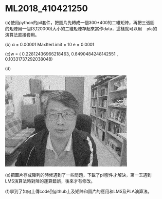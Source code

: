 # ML2018_410421250

(a)使用python的pil套件，把圖片先轉成一個300*400的二維矩陣，再把三張圖的矩陣用一個(3,120000)大小的二維矩陣存起來當作data，這樣就可以用
    pla的演算法直接套用。




(b)
  α = 0.00001
  MaxIterLimit = 10
  e = 0.0001



(c)w = ( 0.22812436966218463, 0.6490484248142551 , 0.10331737292038048)




(d)

![image](https://github.com/410421250/ML2018_410421250/blob/master/outfile.jpg)



(e)把圖片存成陣列的時候遇到了一些問題，下載了pil套件才解決，第一玉遇到LMS演算法時對陣的運算錯誤，後來才有修改。


(f)學到了如何上傳code到github上及矩陣和圖片的應用和LMS及PLA演算法。
